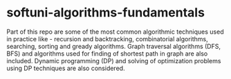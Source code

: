 # softuni-algorithms-fundamentals
Part of this repo are some of the most common algorithmic techniques used in practice like - recursion and backtracking, combinatorial algorithms, searching, sorting and gready algorithms. Graph traversal algorithms (DFS, BFS) and algorithms used for finding of shortest path in graph are also included. Dynamic programming (DP) and solving of optimization problems using DP techniques are also considered.
